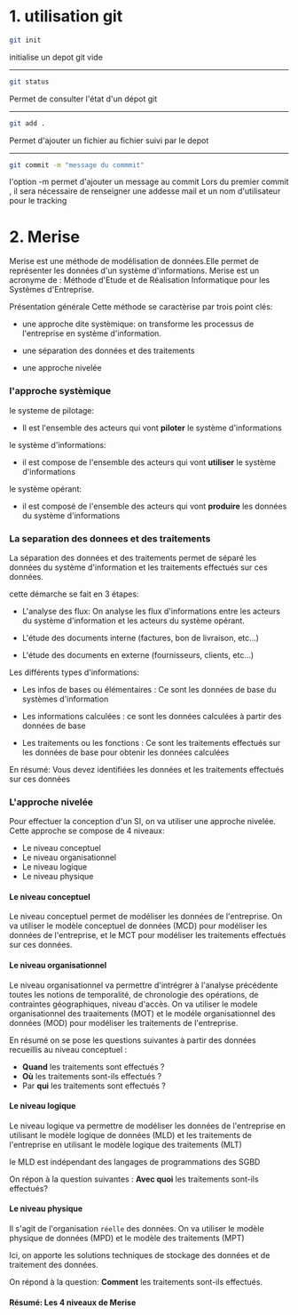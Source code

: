 # 1. utilisation git

``` bash
git init
``` 
initialise un depot git vide

**********************

``` bash
git status
```
Permet de consulter l'état d'un dépot git

**********************

``` bash
git add .
``` 
Permet d'ajouter un fichier au fichier suivi par le depot

**********************

``` bash
git commit -m "message du commmit"
```
l'option -m permet d'ajouter un message au commit
Lors du premier commit , il sera nécessaire de renseigner une addesse mail et un nom d'utilisateur pour le tracking

# 2. Merise

Merise est une méthode de modélisation de données.Elle permet de représenter les données d'un système d'informations.
Merise est un acronyme de : Méthode d'Etude et de Réalisation Informatique pour les Systèmes d'Entreprise.

Présentation générale
Cette méthode se caractèrise par trois point clés:

- une approche dite systèmique:
on transforme les processus de l'entreprise en système d'information.

- une séparation des données et des traitements

- une approche nivelée

### l'approche systèmique

le systeme de pilotage:

- Il est l'ensemble des acteurs qui vont **piloter** le système d'informations

le système d'informations:

- il est compose de l'ensemble des acteurs qui vont **utiliser** le système d'informations

le système opérant:

- il est composé de l'ensemble des acteurs qui vont **produire** les données du système d'informations

### La separation des donnees et des traitements

La séparation des données et des traitements permet de séparé les données du système d'information et les traitements effectués sur ces données.

cette démarche se fait en 3 étapes:

- L'analyse des flux: On analyse les flux d'informations entre les acteurs du système d'information et les acteurs du système opérant.

- L'étude des documents interne (factures, bon de livraison, etc...)

- L'étude des documents en externe (fournisseurs, clients, etc...)

Les différents types d'informations:

- Les infos de bases ou élémentaires : Ce sont les données de base du systèmes d'information

- Les informations calculées : ce sont les données calculées à partir des données de base

- Les traitements ou les fonctions : Ce sont les traitements effectués sur les données de base pour obtenir les données calculées

En résumé: Vous devez identifiées les données et les traitements effectués sur ces données

### L'approche nivelée

Pour effectuer la conception d'un SI, on va utiliser une approche nivelée. Cette approche se compose de 4 niveaux:

- Le niveau conceptuel
- Le niveau organisationnel
- Le niveau logique
- Le niveau physique

#### Le niveau conceptuel

Le niveau conceptuel permet de modéliser les données de l'entreprise.
On va utiliser le modèle conceptuel de données (MCD) pour modéliser les données de l'entreprise, et le MCT pour modéliser les traitements effectués sur ces données.

#### Le niveau organisationnel

Le niveau organisationnel va permettre d'intrégrer à l'analyse précédente toutes les notions de temporalité, de chronologie des opérations, de contraintes géographiques, niveau d'accès. On va utiliser le modele organisationnel des traaitements (MOT) et le modéle organisationnel des données (MOD) pour modéliser les traitements de l'entreprise.

En résumé on se pose les questions suivantes à partir des données recueillis au niveau conceptuel :

- **Quand** les traitements sont effectués ?
- **Où** les traitements sont-ils effectués ?
- Par **qui** les traitements sont effectués ?

#### Le niveau logique

Le niveau logique va permettre de modéliser les données de l'entreprise en utilisant le modèle logique de données (MLD) et les traitements de l'entreprise en utilisant le modèle logique des traitements (MLT)

le MLD est indépendant des langages de programmations des SGBD

On répon à la question suivantes : **Avec quoi** les traitements sont-ils effectués?

#### Le niveau physique

Il s'agit de l'organisation `réelle` des données. On va utiliser le modèle physique de données (MPD) et le modèle des traitements (MPT)

Ici, on apporte les solutions techniques de stockage des données et de traitement des données.

On répond à la question: **Comment** les traitements sont-ils effectués.

#### Résumé: Les 4 niveaux de Merise

